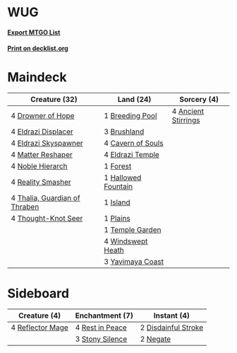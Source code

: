 # WUG

#### [Export MTGO List](../collection/WUG/WUG.txt)
#### [Print on decklist.org](http://decklist.org/?deckmain=4%09Ancient%20Stirrings%0A1%09Breeding%20Pool%0A3%09Brushland%0A4%09Cavern%20of%20Souls%0A4%09Drowner%20of%20Hope%0A4%09Eldrazi%20Displacer%0A4%09Eldrazi%20Skyspawner%0A4%09Eldrazi%20Temple%0A1%09Forest%0A1%09Hallowed%20Fountain%0A1%09Island%0A4%09Matter%20Reshaper%0A4%09Noble%20Hierarch%0A1%09Plains%0A4%09Reality%20Smasher%0A1%09Temple%20Garden%0A4%09Thalia,%20Guardian%20of%20Thraben%0A4%09Thought-Knot%20Seer%0A4%09Windswept%20Heath%0A3%09Yavimaya%20Coast&deckside=2%09Disdainful%20Stroke%0A2%09Negate%0A4%09Reflector%20Mage%0A4%09Rest%20in%20Peace%0A3%09Stony%20Silence)
# Maindeck

|                                             Creature (32)                                              |                                          Land (24)                                           |                                         Sorcery (4)                                          |
|--------------------------------------------------------------------------------------------------------|----------------------------------------------------------------------------------------------|----------------------------------------------------------------------------------------------|
|4 [Drowner of Hope](http://gatherer.wizards.com/Pages/Card/Details.aspx?multiverseid=401863)            |1 [Breeding Pool](http://gatherer.wizards.com/Pages/Card/Details.aspx?multiverseid=405095)    |4 [Ancient Stirrings](http://gatherer.wizards.com/Pages/Card/Details.aspx?multiverseid=442148)|
|4 [Eldrazi Displacer](http://gatherer.wizards.com/Pages/Card/Details.aspx?multiverseid=407523)          |3 [Brushland](http://gatherer.wizards.com/Pages/Card/Details.aspx?multiverseid=2751)          |                                                                                              |
|4 [Eldrazi Skyspawner](http://gatherer.wizards.com/Pages/Card/Details.aspx?multiverseid=401868)         |4 [Cavern of Souls](http://gatherer.wizards.com/Pages/Card/Details.aspx?multiverseid=426057)  |                                                                                              |
|4 [Matter Reshaper](http://gatherer.wizards.com/Pages/Card/Details.aspx?multiverseid=407516)            |4 [Eldrazi Temple](http://gatherer.wizards.com/Pages/Card/Details.aspx?multiverseid=397690)   |                                                                                              |
|4 [Noble Hierarch](http://gatherer.wizards.com/Pages/Card/Details.aspx?multiverseid=397709)             |1 [Forest](http://gatherer.wizards.com/Pages/Card/Details.aspx?multiverseid=439605)           |                                                                                              |
|4 [Reality Smasher](http://gatherer.wizards.com/Pages/Card/Details.aspx?multiverseid=407517)            |1 [Hallowed Fountain](http://gatherer.wizards.com/Pages/Card/Details.aspx?multiverseid=405100)|                                                                                              |
|4 [Thalia, Guardian of Thraben](http://gatherer.wizards.com/Pages/Card/Details.aspx?multiverseid=442025)|1 [Island](http://gatherer.wizards.com/Pages/Card/Details.aspx?multiverseid=439602)           |                                                                                              |
|4 [Thought-Knot Seer](http://gatherer.wizards.com/Pages/Card/Details.aspx?multiverseid=407519)          |1 [Plains](http://gatherer.wizards.com/Pages/Card/Details.aspx?multiverseid=439601)           |                                                                                              |
|                                                                                                        |1 [Temple Garden](http://gatherer.wizards.com/Pages/Card/Details.aspx?multiverseid=405112)    |                                                                                              |
|                                                                                                        |4 [Windswept Heath](http://gatherer.wizards.com/Pages/Card/Details.aspx?multiverseid=405115)  |                                                                                              |
|                                                                                                        |3 [Yavimaya Coast](http://gatherer.wizards.com/Pages/Card/Details.aspx?multiverseid=398566)   |                                                                                              |


# Sideboard

|                                       Creature (4)                                        |                                     Enchantment (7)                                      |                                         Instant (4)                                          |
|-------------------------------------------------------------------------------------------|------------------------------------------------------------------------------------------|----------------------------------------------------------------------------------------------|
|4 [Reflector Mage](http://gatherer.wizards.com/Pages/Card/Details.aspx?multiverseid=407667)|4 [Rest in Peace](http://gatherer.wizards.com/Pages/Card/Details.aspx?multiverseid=442021)|2 [Disdainful Stroke](http://gatherer.wizards.com/Pages/Card/Details.aspx?multiverseid=446776)|
|                                                                                           |3 [Stony Silence](http://gatherer.wizards.com/Pages/Card/Details.aspx?multiverseid=425850)|2 [Negate](http://gatherer.wizards.com/Pages/Card/Details.aspx?multiverseid=447135)           |

